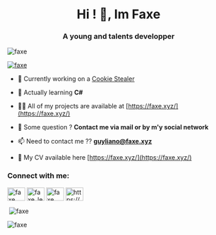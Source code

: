 <h1 align="center">Hi ! 👋, Im Faxe</h1>
<h3 align="center">A young and talents developper</h3>

<p align="left"> <img src="https://komarev.com/ghpvc/?username=faxe&label=Profile%20views&color=0e75b6&style=flat" alt="faxe" /> </p>

<p align="left"> <a href="https://github.com/ryo-ma/github-profile-trophy"><img src="https://github-profile-trophy.vercel.app/?username=faxe" alt="faxe" /></a> </p>

- 🔭 Currently working on a [Cookie Stealer](https://github.com/FaxeLeDev/Cookie-stealer/)

- 🌱 Actually learning **C#**

- 👨‍💻 All of my projects are available at [https://faxe.xyz/](https://faxe.xyz/)

- 💬 Some question ? **Contact me via mail or by m'y social network**

- 📫 Need to contact me ?? **guyliano@faxe.xyz**

- 📄 My CV available here [https://faxe.xyz/](https://faxe.xyz/)

<h3 align="left">Connect with me:</h3>
<p align="left">
<a href="https://twitter.com/faxe" target="blank"><img align="center" src="https://raw.githubusercontent.com/rahuldkjain/github-profile-readme-generator/master/src/images/icons/Social/twitter.svg" alt="faxe" height="30" width="40" /></a>
<a href="https://instagram.com/faxe_le_genie" target="blank"><img align="center" src="https://raw.githubusercontent.com/rahuldkjain/github-profile-readme-generator/master/src/images/icons/Social/instagram.svg" alt="faxe_le_genie" height="30" width="40" /></a>
<a href="https://www.youtube.com/c/faxe" target="blank"><img align="center" src="https://raw.githubusercontent.com/rahuldkjain/github-profile-readme-generator/master/src/images/icons/Social/youtube.svg" alt="faxe" height="30" width="40" /></a>
<a href="https://discord.gg/https://discord.gg/m2raEvDCRa" target="blank"><img align="center" src="https://raw.githubusercontent.com/rahuldkjain/github-profile-readme-generator/master/src/images/icons/Social/discord.svg" alt="https://discord.gg/m2raEvDCRa" height="30" width="40" /></a>
</p>

<p>&nbsp;<img align="center" src="https://github-readme-stats.vercel.app/api?username=faxe&show_icons=true&locale=en" alt="faxe" /></p>

<p><img align="center" src="https://github-readme-streak-stats.herokuapp.com/?user=faxe&" alt="faxe" /></p>

